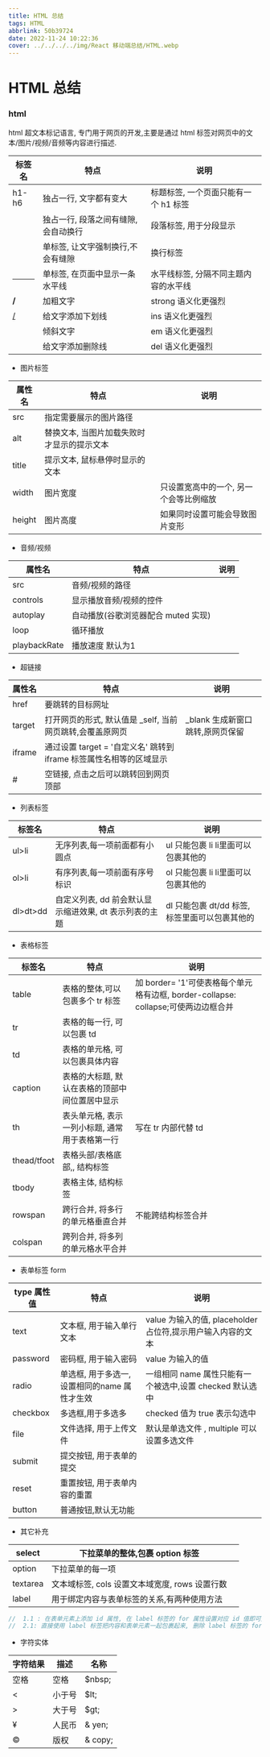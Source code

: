 ```yaml
---
title: HTML 总结
tags: HTML
abbrlink: 50b39724
date: 2022-11-24 10:22:36
cover: ../../../../img/React 移动端总结/HTML.webp
---
```




# HTML 总结

### html

html 超文本标记语言, 专门用于网页的开发,主要是通过 html 标签对网页中的文本/图片/视频/音频等内容进行描述.

| 标签名       | 特点                                 | 说明                                 |
| ------------ | ------------------------------------ | ------------------------------------ |
| h1-h6        | 独占一行, 文字都有变大               | 标题标签, 一个页面只能有一个 h1 标签 |
| <p>          | 独占一行, 段落之间有缝隙, 会自动换行 | 段落标签, 用于分段显示               |
| <br>         | 单标签, 让文字强制换行,不会有缝隙    | 换行标签                             |
| <hr>         | 单标签, 在页面中显示一条水平线       | 水平线标签, 分隔不同主题内容的水平线 |
| <b>/<strong> | 加粗文字                             | strong 语义化更强烈                  |
| <u>/<ins>    | 给文字添加下划线                     | ins 语义化更强烈                     |
| <i><em>      | 倾斜文字                             | em 语义化更强烈                      |
| <s><del>     | 给文字添加删除线                     | del 语义化更强烈                     |

- 图片标签

| 属性名 | 特点                                       | 说明                                   |
| ------ | ------------------------------------------ | -------------------------------------- |
| src    | 指定需要展示的图片路径                     |                                        |
| alt    | 替换文本, 当图片加载失败时才显示的提示文本 |                                        |
| title  | 提示文本, 鼠标悬停时显示的文本             |                                        |
| width  | 图片宽度                                   | 只设置宽高中的一个, 另一个会等比例缩放 |
| height | 图片高度                                   | 如果同时设置可能会导致图片变形         |

- 音频/视频

| 属性名       | 特点                                | 说明 |
| ------------ | ----------------------------------- | ---- |
| src          | 音频/视频的路径                     |      |
| controls     | 显示播放音频/视频的控件             |      |
| autoplay     | 自动播放(谷歌浏览器配合 muted 实现) |      |
| loop         | 循环播放                            |      |
| playbackRate | 播放速度 默认为1                    |      |

-  超链接

| 属性名 | 特点                                                         | 说明                             |
| ------ | ------------------------------------------------------------ | -------------------------------- |
| href   | 要跳转的目标网址                                             |                                  |
| target | 打开网页的形式, 默认值是 _self, 当前网页跳转,会覆盖原网页    | _blank 生成新窗口跳转,原网页保留 |
| iframe | 通过设置 target = '自定义名' 跳转到 iframe 标签属性名相等的区域显示 |                                  |
| #      | 空链接, 点击之后可以跳转回到网页顶部                         |                                  |

- 列表标签

| 标签名   | 特点                                                   | 说明                                          |
| -------- | ------------------------------------------------------ | --------------------------------------------- |
| ul>li    | 无序列表,每一项前面都有小圆点                          | ul 只能包裹 li li里面可以包裹其他的           |
| ol>li    | 有序列表,每一项前面有序号标识                          | ol 只能包裹 li li里面可以包裹其他的           |
| dl>dt>dd | 自定义列表, dd 前会默认显示缩进效果, dt 表示列表的主题 | dl 只能包裹 dt/dd 标签,标签里面可以包裹其他的 |

- 表格标签

| 标签名      | 特点                                           | 说明                                                         |
| ----------- | ---------------------------------------------- | ------------------------------------------------------------ |
| table       | 表格的整体,可以包裹多个 tr 标签                | 加 border= '1'可使表格每个单元格有边框, border-collapse: collapse;可使两边边框合并 |
| tr          | 表格的每一行, 可以包裹 td                      |                                                              |
| td          | 表格的单元格, 可以包裹具体内容                 |                                                              |
| caption     | 表格的大标题, 默认在表格的顶部中间位置居中显示 |                                                              |
| th          | 表头单元格, 表示一列小标题, 通常用于表格第一行 | 写在 tr 内部代替 td                                          |
| thead/tfoot | 表格头部/表格底部,, 结构标签                   |                                                              |
| tbody       | 表格主体, 结构标签                             |                                                              |
| rowspan     | 跨行合并, 将多行的单元格垂直合并               | 不能跨结构标签合并                                           |
| colspan     | 跨列合并, 将多列的单元格水平合并               |                                                              |

- 表单标签 form

| type 属性值 | 特点                                         | 说明                                                       |
| ----------- | -------------------------------------------- | ---------------------------------------------------------- |
| text        | 文本框, 用于输入单行文本                     | value 为输入的值, placeholder占位符,提示用户输入内容的文本 |
| password    | 密码框, 用于输入密码                         | value 为输入的值                                           |
| radio       | 单选框, 用于多选一,设置相同的name 属性才生效 | 一组相同 name 属性只能有一个被选中,设置 checked 默认选中   |
| checkbox    | 多选框,用于多选多                            | checked 值为 true 表示勾选中                               |
| file        | 文件选择, 用于上传文件                       | 默认是单选文件 , multiple 可以设置多选文件                 |
| submit      | 提交按钮, 用于表单的提交                     |                                                            |
| reset       | 重置按钮, 用于表单内容的重置                 |                                                            |
| button      | 普通按钮,默认无功能                          |                                                            |

- 其它补充

| select   | 下拉菜单的整体,包裹 option 标签                |      |
| -------- | ---------------------------------------------- | ---- |
| option   | 下拉菜单的每一项                               |      |
| textarea | 文本域标签, cols 设置文本域宽度, rows 设置行数 |      |
| label    | 用于绑定内容与表单标签的关系,有两种使用方法    |      |

```js
//	1.1 : 在表单元素上添加 id 属性, 在 label 标签的 for 属性设置对应 id 值即可完成绑定
//	2.1: 直接使用 label 标签把内容和表单元素一起包裹起来, 删除 label 标签的 for 属性
```

- 字符实体

| 字符结果 | 描述   | 名称    |
| -------- | ------ | ------- |
| 空格     | 空格   | $nbsp;  |
| <        | 小于号 | $lt;    |
| >        | 大于号 | $gt;    |
| ¥        | 人民币 | & yen;  |
| &copy;   | 版权   | & copy; |



